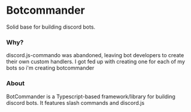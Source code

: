 # Botcommander

Solid base for building discord bots.

### Why?

discord.js-commando was abandoned, leaving bot developers to create their own custom handlers. I got fed up with creating one for each of my bots so i'm creating botcommander

### About

BotCommander is a Typescript-based framework/library for building discord bots. It features slash commands and discord.js
